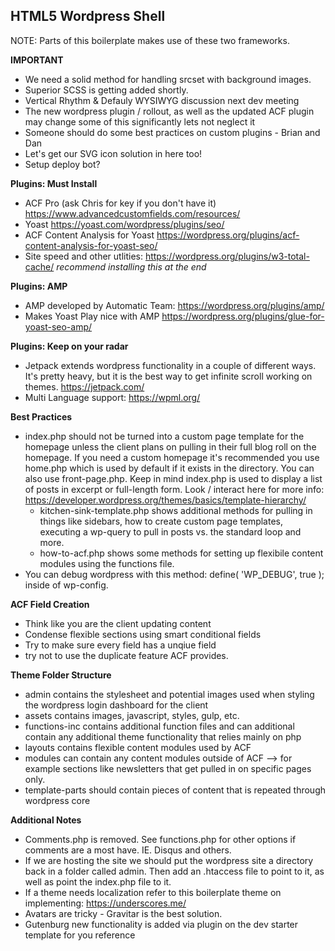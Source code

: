 ## HTML5 Wordpress Shell

NOTE: Parts of this boilerplate makes use of these two frameworks.

[mimoymima version]: https://github.com/condensed/html5-responsive-wordpress-shell-SASS
[underscore version]: https://underscores.me/

**IMPORTANT**

- We need a solid method for handling srcset with background images.
- Superior SCSS is getting added shortly.
- Vertical Rhythm & Defauly WYSIWYG discussion next dev meeting
- The new wordpress plugin / rollout, as well as the updated ACF plugin may change some of this significantly lets not neglect it
- Someone should do some best practices on custom plugins - Brian and Dan
- Let's get our SVG icon solution in here too!
- Setup deploy bot?

**Plugins: Must Install**

- ACF Pro (ask Chris for key if you don't have it) https://www.advancedcustomfields.com/resources/
- Yoast https://yoast.com/wordpress/plugins/seo/
- ACF Content Analysis for Yoast https://wordpress.org/plugins/acf-content-analysis-for-yoast-seo/
- Site speed and other utlities: https://wordpress.org/plugins/w3-total-cache/ _recommend installing this at the end_

**Plugins: AMP**

- AMP developed by Automatic Team: https://wordpress.org/plugins/amp/
- Makes Yoast Play nice with AMP https://wordpress.org/plugins/glue-for-yoast-seo-amp/

**Plugins: Keep on your radar**

- Jetpack extends wordpress functionality in a couple of different ways. It's pretty heavy, but it is the best way to get infinite scroll working on themes. https://jetpack.com/
- Multi Language support: https://wpml.org/

**Best Practices**

- index.php should not be turned into a custom page template for the homepage unless the client plans on pulling in their full blog roll on the homepage. If you need a custom homepage it's recommended you use home.php which is used by default if it exists in the directory. You can also use front-page.php. Keep in mind index.php is used to display a list of posts in excerpt or full-length form. Look / interact here for more info: https://developer.wordpress.org/themes/basics/template-hierarchy/
  - kitchen-sink-template.php shows additional methods for pulling in things like sidebars, how to create custom page templates, executing a wp-query to pull in posts vs. the standard loop and more.
  - how-to-acf.php shows some methods for setting up flexibile content modules using the functions file.
- You can debug wordpress with this method: define( 'WP_DEBUG', true ); inside of wp-config.

**ACF Field Creation**

- Think like you are the client updating content
- Condense flexible sections using smart conditional fields
- Try to make sure every field has a unqiue field
- try not to use the duplicate feature ACF provides.

**Theme Folder Structure**

- admin contains the stylesheet and potential images used when styling the wordpress login dashboard for the client
- assets contains images, javascript, styles, gulp, etc.
- functions-inc contains additional function files and can additional contain any additional theme functionality that relies mainly on php
- layouts contains flexible content modules used by ACF
- modules can contain any content modules outside of ACF --> for example sections like newsletters that get pulled in on specific pages only.
- template-parts should contain pieces of content that is repeated through wordpress core

**Additional Notes**

- Comments.php is removed. See functions.php for other options if comments are a most have. IE. Disqus and others.
- If we are hosting the site we should put the wordpress site a directory back in a folder called admin. Then add an .htaccess file to point to it, as well as point the index.php file to it.
- If a theme needs localization refer to this boilerplate theme on implementing: https://underscores.me/
- Avatars are tricky - Gravitar is the best solution.
- Gutenburg new functionality is added via plugin on the dev starter template for you reference
